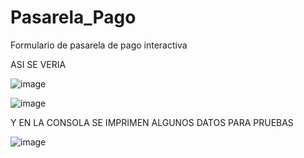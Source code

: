 # Pasarela_Pago
Formulario de pasarela de pago interactiva


ASI SE VERIA

![image](https://github.com/jesus73514145/Pasarela_Pago/assets/114105503/51e0bcd5-1850-43e0-8c2b-3d3edc09f84c)

![image](https://github.com/jesus73514145/Pasarela_Pago/assets/114105503/b2ba83b7-3839-4586-bab6-949bfb37e6ae)

Y EN LA CONSOLA SE IMPRIMEN ALGUNOS DATOS PARA PRUEBAS 

![image](https://github.com/jesus73514145/Pasarela_Pago/assets/114105503/1c8ea053-6f9e-408d-a291-4485bc514aeb)

